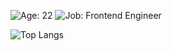 ![Age: 22](https://img.shields.io/badge/age-21-green?style=for-the-badge)
![Job: Frontend Engineer](https://img.shields.io/badge/work-frontend%20engineer-orange?style=for-the-badge)  

![Top Langs](https://github-readme-stats.vercel.app/api/top-langs/?luvrok=anuraghazra&layout=compact)
